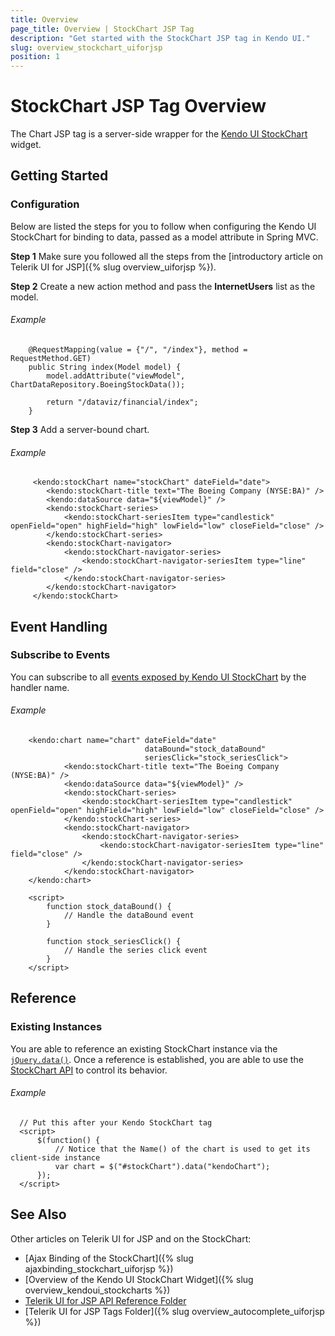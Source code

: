 ```yaml
---
title: Overview
page_title: Overview | StockChart JSP Tag
description: "Get started with the StockChart JSP tag in Kendo UI."
slug: overview_stockchart_uiforjsp
position: 1
---
```


# StockChart JSP Tag Overview

The Chart JSP tag is a server-side wrapper for the [Kendo UI StockChart](/api/javascript/dataviz/ui/stock-chart) widget.

## Getting Started

### Configuration

Below are listed the steps for you to follow when configuring the Kendo UI StockChart for binding to data, passed as a model attribute in Spring MVC.

**Step 1** Make sure you followed all the steps from the [introductory article on Telerik UI for JSP]({% slug overview_uiforjsp %}).

**Step 2** Create a new action method and pass the **InternetUsers** list as the model.

###### Example

    	@RequestMapping(value = {"/", "/index"}, method = RequestMethod.GET)
	    public String index(Model model) {
	        model.addAttribute("viewModel", ChartDataRepository.BoeingStockData());

	        return "/dataviz/financial/index";
	    }

**Step 3** Add a server-bound chart.

###### Example

         <kendo:stockChart name="stockChart" dateField="date">
         	<kendo:stockChart-title text="The Boeing Company (NYSE:BA)" />
			<kendo:dataSource data="${viewModel}" />
            <kendo:stockChart-series>
            	<kendo:stockChart-seriesItem type="candlestick" openField="open" highField="high" lowField="low" closeField="close" />
            </kendo:stockChart-series>
            <kendo:stockChart-navigator>
            	<kendo:stockChart-navigator-series>
            		<kendo:stockChart-navigator-seriesItem type="line" field="close" />
            	</kendo:stockChart-navigator-series>
            </kendo:stockChart-navigator>
         </kendo:stockChart>

## Event Handling

### Subscribe to Events

You can subscribe to all [events exposed by Kendo UI StockChart](/api/javascript/dataviz/ui/stock-chart#events) by the handler name.

###### Example

    	<kendo:chart name="chart" dateField="date"
    							  dataBound="stock_dataBound"
    							  seriesClick="stock_seriesClick">
             	<kendo:stockChart-title text="The Boeing Company (NYSE:BA)" />
    			<kendo:dataSource data="${viewModel}" />
                <kendo:stockChart-series>
                	<kendo:stockChart-seriesItem type="candlestick" openField="open" highField="high" lowField="low" closeField="close" />
                </kendo:stockChart-series>
                <kendo:stockChart-navigator>
                	<kendo:stockChart-navigator-series>
                		<kendo:stockChart-navigator-seriesItem type="line" field="close" />
                	</kendo:stockChart-navigator-series>
                </kendo:stockChart-navigator>
    	</kendo:chart>

        <script>
            function stock_dataBound() {
                // Handle the dataBound event
            }

            function stock_seriesClick() {
                // Handle the series click event
            }
        </script>

## Reference

### Existing Instances

You are able to reference an existing StockChart instance via the [`jQuery.data()`](http://api.jquery.com/jQuery.data/). Once a reference is established, you are able to use the [StockChart API](/api/javascript/dataviz/ui/stock-chart#methods) to control its behavior.

###### Example

      // Put this after your Kendo StockChart tag
      <script>
          $(function() {
              // Notice that the Name() of the chart is used to get its client-side instance
              var chart = $("#stockChart").data("kendoChart");
          });
      </script>

## See Also

Other articles on Telerik UI for JSP and on the StockChart:

* [Ajax Binding of the StockChart]({% slug ajaxbinding_stockchart_uiforjsp %})
* [Overview of the Kendo UI StockChart Widget]({% slug overview_kendoui_stockcharts %})
* [Telerik UI for JSP API Reference Folder](/api/jsp/autocomplete/animation)
* [Telerik UI for JSP Tags Folder]({% slug overview_autocomplete_uiforjsp %})
